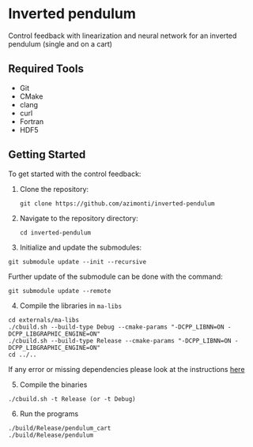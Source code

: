 # Inverted pendulum

Control feedback with linearization and neural network for an inverted pendulum (single and on a cart)


## Required Tools

- Git
- CMake
- clang
- curl
- Fortran
- HDF5

## Getting Started

To get started with the control feedback:

1. Clone the repository:
   ```
   git clone https://github.com/azimonti/inverted-pendulum
   ```
2. Navigate to the repository directory:
   ```
   cd inverted-pendulum
   ```
3. Initialize and update the submodules:
  ```
  git submodule update --init --recursive
  ```

Further update of the submodule can be done with the command:
  ```
  git submodule update --remote
  ```

4. Compile the libraries in `ma-libs`
  ```
  cd externals/ma-libs
  ./cbuild.sh --build-type Debug --cmake-params "-DCPP_LIBNN=ON -DCPP_LIBGRAPHIC_ENGINE=ON"
  ./cbuild.sh --build-type Release --cmake-params "-DCPP_LIBNN=ON -DCPP_LIBGRAPHIC_ENGINE=ON"
  cd ../..
  ```

  If any error or missing dependencies please look at the instructions [here](https://github.com/azimonti/ma-libs)

5. Compile the binaries
  ```
  ./cbuild.sh -t Release (or -t Debug)
  ```

6. Run the programs
  ```
  ./build/Release/pendulum_cart
  ./build/Release/pendulum
  ```


